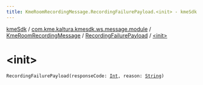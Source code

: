 ```yaml
---
title: KmeRoomRecordingMessage.RecordingFailurePayload.<init> - kmeSdk
---
```


[kmeSdk](../../../index.html) / [com.kme.kaltura.kmesdk.ws.message.module](../../index.html) / [KmeRoomRecordingMessage](../index.html) / [RecordingFailurePayload](index.html) / [&lt;init&gt;](./-init-.html)

# &lt;init&gt;

`RecordingFailurePayload(responseCode: `[`Int`](https://kotlinlang.org/api/latest/jvm/stdlib/kotlin/-int/index.html)`, reason: `[`String`](https://kotlinlang.org/api/latest/jvm/stdlib/kotlin/-string/index.html)`)`